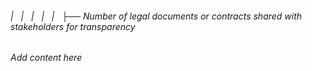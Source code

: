 ###### |   |   |   |   |   ├── Number of legal documents or contracts shared with stakeholders for transparency

*Add content here*